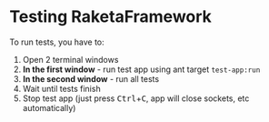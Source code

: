 # Testing RaketaFramework

To run tests, you have to:

1. Open 2 terminal windows
2. **In the first window** - run test app using ant target `test-app:run`
3. **In the second window** - run all tests
4. Wait until tests finish
5. Stop test app (just press <kbd>Ctrl</kbd>+<kbd>C</kbd>, app will close sockets, etc automatically)

